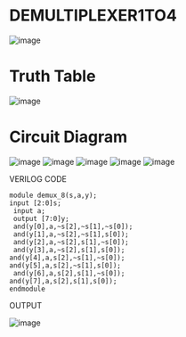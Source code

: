 # DEMULTIPLEXER1TO4
![image](https://github.com/RESMIRNAIR/DEMULTIPLEXER1TO4/assets/154305926/b6d81e6c-81ec-4f91-ae42-832a68f8facc)
# Truth Table
![image](https://github.com/RESMIRNAIR/DEMULTIPLEXER1TO4/assets/154305926/bb0a83c7-b4f3-463b-b422-f2ff65b1a0ee)
# Circuit Diagram
![image](https://github.com/RESMIRNAIR/DEMULTIPLEXER1TO4/assets/154305926/dcd56444-97dd-454b-bddf-c7472c4af1de)
![image](https://github.com/RESMIRNAIR/DEMULTIPLEXER1TO4/assets/154305926/03fbbbdf-8ae3-4653-8047-7d4cbf555ccb)
![image](https://github.com/RESMIRNAIR/DEMULTIPLEXER1TO4/assets/154305926/f48cc07d-c76f-4d1c-8907-11e99711b751)
![image](https://github.com/RESMIRNAIR/DEMULTIPLEXER1TO4/assets/154305926/a3075cf9-55ba-4478-b20c-c7128badef04)
![image](https://github.com/RESMIRNAIR/DEMULTIPLEXER1TO4/assets/154305926/e07386db-69b3-4a5f-945f-b38929b801ea)

VERILOG CODE      
``````````````
module demux_8(s,a,y);
input [2:0]s;
 input a;
 output [7:0]y;
 and(y[0],a,~s[2],~s[1],~s[0]);
 and(y[1],a,~s[2],~s[1],s[0]);
 and(y[2],a,~s[2],s[1],~s[0]);
 and(y[3],a,~s[2],s[1],s[0]);
and(y[4],a,s[2],~s[1],~s[0]);
and(y[5],a,s[2],~s[1],s[0]);
 and(y[6],a,s[2],s[1],~s[0]);
and(y[7],a,s[2],s[1],s[0]);
endmodule

``````````````````
OUTPUT

![image](https://github.com/YEMANTHKUMAR/DEMULTIPLEXER1TO4/assets/160569469/5184ffdd-43d9-4c17-a369-94bc41183922)
